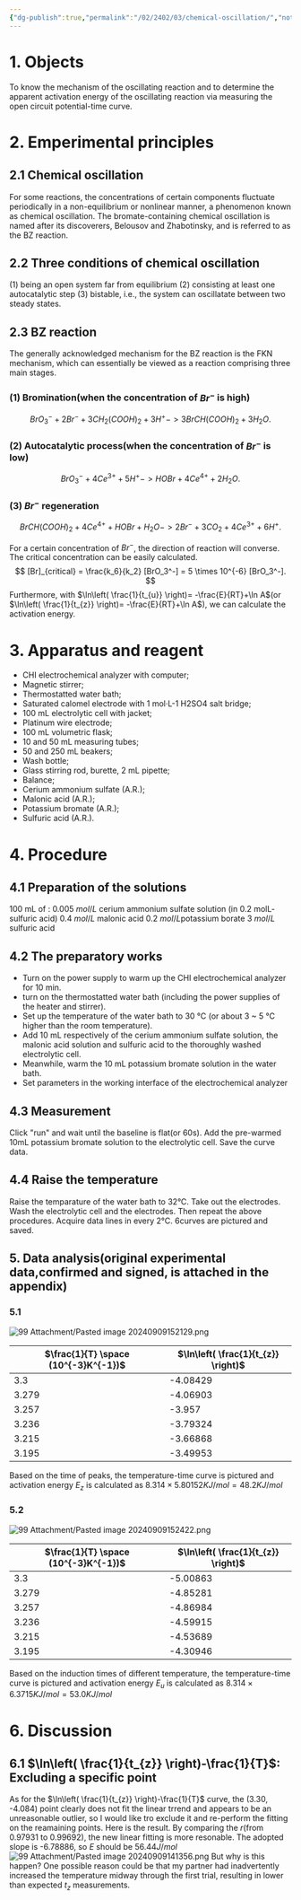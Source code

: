 ```yaml
---
{"dg-publish":true,"permalink":"/02/2402/03/chemical-oscillation/","noteIcon":"","created":"2025-01-31T00:35","updated":"2025-07-04T16:08"}
---
```


# 1. Objects
To know the mechanism of the oscillating reaction and to determine the apparent activation energy of the oscillating reaction via measuring the open circuit potential-time curve.
# 2. Emperimental principles
## 2.1 Chemical oscillation
For some reactions, the concentrations of certain components fluctuate periodically in a non-equilibrium or nonlinear manner, a phenomenon known as chemical oscillation. 
The bromate-containing chemical oscillation is named after its discoverers, Belousov and Zhabotinsky, and is referred to as the BZ reaction.
## 2.2 Three conditions of chemical oscillation
(1) being an open system far from equilibrium
(2) consisting at least one autocatalytic step
(3) bistable, i.e., the system can oscillatate between two steady states.
## 2.3 BZ reaction
The generally acknowledged mechanism for the BZ reaction is the FKN mechanism, which can essentially be viewed as a reaction comprising three main stages.
### (1) Bromination(when the concentration of $Br^-$ is high)
$$
BrO_3^- + 2Br^- + 3CH_2(COOH)_2 + 3H^+ -> 3BrCH(COOH)_2 + 3H_2O.
$$
### (2) Autocatalytic process(when the concentration of $Br^-$ is low)
$$
BrO_3^- + 4Ce^{3+} + 5H^+ -> HOBr + 4Ce^{4+} + 2H_2O.
$$
### (3) $Br^-$ regeneration
$$
BrCH(COOH)_2 + 4Ce^{4+} + HOBr + H_2O -> 2Br^- + 3CO_2 + 4Ce^{3+} + 6H^+.
$$

For a certain concentration of $Br^-$, the direction of reaction will converse. The critical concentration can be easily calculated.
$$
[Br]_{critical} = \frac{k_6}{k_2} [BrO_3^-] = 5 \times 10^{-6} [BrO_3^-].
$$
Furthermore, with $\ln\left( \frac{1}{t_{u}}  \right)= -\frac{E}{RT}+\ln A$(or $\ln\left( \frac{1}{t_{z}}  \right)= -\frac{E}{RT}+\ln A$), we can calculate the activation energy.
# 3. Apparatus and reagent
  * CHI electrochemical analyzer with computer;
  * Magnetic stirrer;
  * Thermostatted water bath;
  * Saturated calomel electrode with 1 mol·L-1 H2SO4 salt bridge;
  * 100 mL electrolytic cell with jacket;
  * Platinum wire electrode;
  * 100 mL volumetric flask;
  * 10 and 50 mL measuring tubes;
  * 50 and 250 mL beakers;
  * Wash bottle;
  * Glass stirring rod, burette, 2 mL pipette;
  * Balance;
  * Cerium ammonium sulfate (A.R.);
  * Malonic acid (A.R.);
  * Potassium bromate (A.R.);
  * Sulfuric acid (A.R.).
# 4. Procedure
## 4.1 Preparation of the solutions
100 mL of :
 0.005 $mol/L$ cerium ammonium sulfate solution (in 0.2 molL- sulfuric acid)
 0.4  $mol/L$ malonic acid
 0.2  $mol/L$potassium borate
 3  $mol/L$ sulfuric acid
## 4.2 The preparatory works
- Turn on the power supply to warm up the CHI electrochemical analyzer for 10 min.
- turn on the thermostatted water bath (including the power supplies of the heater and stirrer).
- Set up the temperature of the water bath to 30 °C (or about 3 ~ 5 °C higher than the room temperature).
- Add 10 mL respectively of the cerium ammonium sulfate solution, the malonic acid solution and sulfuric acid to the thoroughly washed electrolytic cell.
- Meanwhile, warm the 10 mL potassium bromate solution in the water bath.
 - Set parameters in the working interface of the electrochemical analyzer
## 4.3 Measurement
Click "run" and wait until the baseline is flat(or 60s). Add the pre-warmed 10mL potassium bromate solution to the electrolytic cell. Save the curve data.
## 4.4 Raise the temperature
Raise the temparature of the water bath to 32°C. Take out the electrodes. Wash the electrolytic cell and the electrodes. Then repeat the above procedures. Acquire data lines in every 2°C. 6curves are pictured and saved.
## 5. Data analysis(original experimental data,confirmed and signed, is attached in the appendix)
### 5.1


![99 Attachment/Pasted image 20240909152129.png](/img/user/99%20Attachment/Pasted%20image%2020240909152129.png)

| $\frac{1}{T} \space (10^{-3}K^{-1})$ | $\ln\left( \frac{1}{t_{z}} \right)$ |
| ------------------------------------ | ----------------------------------- |
| 3.3                                  | -4.08429                            |
| 3.279                                | -4.06903                            |
| 3.257                                | -3.957                              |
| 3.236                                | -3.79324                            |
| 3.215                                | -3.66868                            |
| 3.195                                | -3.49953                            |

Based on the time of peaks, the temperature-time curve is pictured and activation energy $E_{z}$ is calculated as $8.314\times 5.80152 KJ/mol = 48.2 KJ/mol$
### 5.2 
![99 Attachment/Pasted image 20240909152422.png](/img/user/99%20Attachment/Pasted%20image%2020240909152422.png)

| $\frac{1}{T} \space (10^{-3}K^{-1})$ | $\ln\left( \frac{1}{t_{z}} \right)$ |
| ------------------------------------ | ----------------------------------- |
| 3.3                                  | -5.00863                            |
| 3.279                                | -4.85281                            |
| 3.257                                | -4.86984                            |
| 3.236                                | -4.59915                            |
| 3.215                                | -4.53689                            |
| 3.195                                | -4.30946                            |
Based on the induction times of different temperature, the temperature-time curve is pictured and activation energy $E_{u}$ is calculated as $8.314\times 6.3715 KJ/mol = 53.0 KJ/mol$
# 6. Discussion
## 6.1 $\ln\left( \frac{1}{t_{z}} \right)-\frac{1}{T}$: Excluding a specific point
As for the $\ln\left( \frac{1}{t_{z}} \right)-\frac{1}{T}$ curve, the (3.30, -4.084) point clearly does not fit the linear trrend and appears to be an unreasonable outlier, so I would like  tro exclude it and re-perform the fitting on the reamaining points. Here is the result. By comparing the $r$(from 0.97931 to 0.99692), the new linear fitting is more resonable. The adopted slope is -6.78886, so $E$ should be $56.44 J/mol$
![99 Attachment/Pasted image 20240909141356.png](/img/user/99%20Attachment/Pasted%20image%2020240909141356.png)
But why is this happen? One possible reason could be that my partner had inadvertently increased the temperature midway through the first trial, resulting in lower than expected $t_{z}$ measurements.
